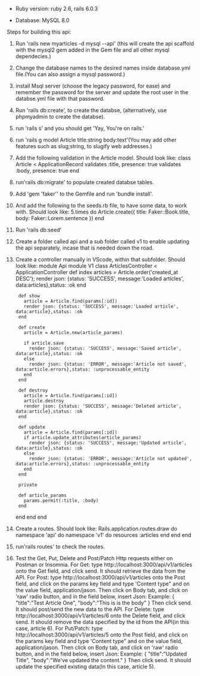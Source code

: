 * Ruby version: 
ruby 2.6, rails 6.0.3

* Database: 
MySQL 8.0

Steps for building this api:

1. Run 'rails new myarticles -d mysql --api' (this will create the api scaffold with the mysql2 gem added in the Gem file and all other mysql dependecies.)
2. Change the database names to the desired names inside database.yml file.(You can also assign a mysql password.)
3. install Msql server (choose the legacy password, for ease) and remember the password for the server and update the root user in the  databse.yml file with that password.
4. Run 'rails db:create', to create the databse, (alternatively, use phpmyadmin to create the databse).
5. run 'rails s' and you should get 'Yay, You're on rails.'
6. run 'rails g model Article title:string body:text'(You may add other features such as slug;string, to slugify web addresses.)
7. Add the following validation in the Article model. Should look like: class Article < ApplicationRecord
    validates :title, presence: true
    validates :body, presence: true
end
8. run'rails db:migrate' to populate created databse tables.
9. Add 'gem 'faker'' to the Gemfile and run 'bundle install'.
10. And add the following to the seeds.rb file, to have some data, to work with. Should look like:
5.times do
    Article.create({
        title: Faker::Book.title,
        body: Faker::Lorem.sentence
    })
end
11. Run 'rails db:seed'
12. Create a folder called api and a sub folder called v1 to enable updating the api separately, incase that is needed down the road.
9. Create a controller manually in VScode, within that subfolder. Should look like:
module Api
    module V1
      class ArticlesController < ApplicationController
        def index
          articles = Article.order('created_at DESC');
          render json: {status: 'SUCCESS', message:'Loaded articles', data:articles},status: :ok
        end
  
        def show
          article = Article.find(params[:id])
          render json: {status: 'SUCCESS', message:'Loaded article', data:article},status: :ok
        end
  
        def create
          article = Article.new(article_params)
  
          if article.save
            render json: {status: 'SUCCESS', message:'Saved article', data:article},status: :ok
          else
            render json: {status: 'ERROR', message:'Article not saved', data:article.errors},status: :unprocessable_entity
          end
        end
  
        def destroy
          article = Article.find(params[:id])
          article.destroy
          render json: {status: 'SUCCESS', message:'Deleted article', data:article},status: :ok
        end
  
        def update
          article = Article.find(params[:id])
          if article.update_attributes(article_params)
            render json: {status: 'SUCCESS', message:'Updated article', data:article},status: :ok
          else
            render json: {status: 'ERROR', message:'Article not updated', data:article.errors},status: :unprocessable_entity
          end
        end
  
        private
  
        def article_params
          params.permit(:title, :body)
        end
      end
    end
  end
10. Create a routes. Should look like:
Rails.application.routes.draw do
  namespace 'api' do
    namespace 'v1' do
      resources :articles
    end
  end
end
11. run'rails routes' to check the routes.
12. Test the Get, Put, Delete and Post/Patch Http requests either on Postman or Insomnia.
For Get: type http://localhost:3000/api/v1/articles onto the Get field, and click send. It should retrieve the data from the API.
For Post: type http://localhost:3000/api/v1/articles onto the Post field, and click on the params key field and type 'Content type"
and on the value field, application/jason. Then click on Body tab, and click on 'raw' radio button, and in the field below, insert Json:
Example:
{
    "title":"Test Article One",
    "body":"This is is the body"
}
Then click send. It should post/send the new data to the API.
For Delete: type http://localhost:3000/api/v1/articles/6 onto the Delete field, and click send. It should remove the data specified by the id from the API(in this case, article 6).
For Put/Patch: type http://localhost:3000/api/v1/articles/5 onto the Post field, and click on the params key field and type 'Content type"
and on the value field, application/jason. Then click on Body tab, and click on 'raw' radio button, and in the field below, insert Json:
Example:
{
    "title":"Updated Title",
    "body":"We've updated the content."
}
Then click send. It should update the specified existing data(In this case, article 5).